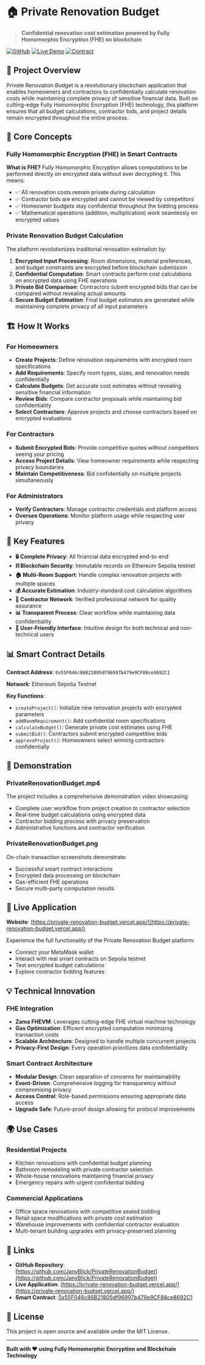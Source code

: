 # 🏠 Private Renovation Budget

> **Confidential renovation cost estimation powered by Fully Homomorphic Encryption (FHE) on blockchain**

[![GitHub](https://img.shields.io/badge/GitHub-Repository-blue)](https://github.com/JanyBlick/PrivateRenovationBudget)
[![Live Demo](https://img.shields.io/badge/Live-Demo-green)](https://private-renovation-budget.vercel.app/)
[![Contract](https://img.shields.io/badge/Contract-Sepolia-orange)](https://sepolia.etherscan.io/address/0x55F046c86B21805df96997b479e9CF88ce8692C1)

## 🎯 Project Overview

Private Renovation Budget is a revolutionary blockchain application that enables homeowners and contractors to confidentially calculate renovation costs while maintaining complete privacy of sensitive financial data. Built on cutting-edge Fully Homomorphic Encryption (FHE) technology, this platform ensures that all budget calculations, contractor bids, and project details remain encrypted throughout the entire process.

## 🔐 Core Concepts

### Fully Homomorphic Encryption (FHE) in Smart Contracts

**What is FHE?**
Fully Homomorphic Encryption allows computations to be performed directly on encrypted data without ever decrypting it. This means:
- ✅ All renovation costs remain private during calculation
- ✅ Contractor bids are encrypted and cannot be viewed by competitors
- ✅ Homeowner budgets stay confidential throughout the bidding process
- ✅ Mathematical operations (addition, multiplication) work seamlessly on encrypted values

### Private Renovation Budget Calculation

The platform revolutionizes traditional renovation estimation by:

1. **Encrypted Input Processing**: Room dimensions, material preferences, and budget constraints are encrypted before blockchain submission
2. **Confidential Computation**: Smart contracts perform cost calculations on encrypted data using FHE operations
3. **Private Bid Comparison**: Contractors submit encrypted bids that can be compared without revealing actual amounts
4. **Secure Budget Estimation**: Final budget estimates are generated while maintaining complete privacy of all input parameters

## 🏗️ How It Works

### For Homeowners
- **Create Projects**: Define renovation requirements with encrypted room specifications
- **Add Requirements**: Specify room types, sizes, and renovation needs confidentially
- **Calculate Budgets**: Get accurate cost estimates without revealing sensitive financial information
- **Review Bids**: Compare contractor proposals while maintaining bid confidentiality
- **Select Contractors**: Approve projects and choose contractors based on encrypted evaluations

### For Contractors
- **Submit Encrypted Bids**: Provide competitive quotes without competitors seeing your pricing
- **Access Project Details**: View homeowner requirements while respecting privacy boundaries
- **Maintain Competitiveness**: Bid confidentially on multiple projects simultaneously

### For Administrators
- **Verify Contractors**: Manage contractor credentials and platform access
- **Oversee Operations**: Monitor platform usage while respecting user privacy

## 🌟 Key Features

- **🔒 Complete Privacy**: All financial data encrypted end-to-end
- **⛓️ Blockchain Security**: Immutable records on Ethereum Sepolia testnet
- **🏠 Multi-Room Support**: Handle complex renovation projects with multiple spaces
- **💰 Accurate Estimation**: Industry-standard cost calculation algorithms
- **🤝 Contractor Network**: Verified professional network for quality assurance
- **📊 Transparent Process**: Clear workflow while maintaining data confidentiality
- **🔧 User-Friendly Interface**: Intuitive design for both technical and non-technical users

## 📊 Smart Contract Details

**Contract Address**: `0x55F046c86B21805df96997b479e9CF88ce8692C1`

**Network**: Ethereum Sepolia Testnet

**Key Functions**:
- `createProject()`: Initialize new renovation projects with encrypted parameters
- `addRoomRequirement()`: Add confidential room specifications
- `calculateBudget()`: Generate private cost estimates using FHE
- `submitBid()`: Contractors submit encrypted competitive bids
- `approveProject()`: Homeowners select winning contractors confidentially

## 🎥 Demonstration

### PrivateRenovationBudget.mp4
The project includes a comprehensive demonstration video showcasing:
- Complete user workflow from project creation to contractor selection
- Real-time budget calculations using encrypted data
- Contractor bidding process with privacy preservation
- Administrative functions and contractor verification

### PrivateRenovationBudget.png
On-chain transaction screenshots demonstrate:
- Successful smart contract interactions
- Encrypted data processing on blockchain
- Gas-efficient FHE operations
- Secure multi-party computation results

## 🚀 Live Application

**Website**: [https://private-renovation-budget.vercel.app/](https://private-renovation-budget.vercel.app/)

Experience the full functionality of the Private Renovation Budget platform:
- Connect your MetaMask wallet
- Interact with real smart contracts on Sepolia testnet
- Test encrypted budget calculations
- Explore contractor bidding features

## 💡 Technical Innovation

### FHE Integration
- **Zama FHEVM**: Leverages cutting-edge FHE virtual machine technology
- **Gas Optimization**: Efficient encrypted computation minimizing transaction costs
- **Scalable Architecture**: Designed to handle multiple concurrent projects
- **Privacy-First Design**: Every operation prioritizes data confidentiality

### Smart Contract Architecture
- **Modular Design**: Clean separation of concerns for maintainability
- **Event-Driven**: Comprehensive logging for transparency without compromising privacy
- **Access Control**: Role-based permissions ensuring appropriate data access
- **Upgrade Safe**: Future-proof design allowing for protocol improvements

## 🌍 Use Cases

### Residential Projects
- Kitchen renovations with confidential budget planning
- Bathroom remodeling with private contractor selection
- Whole-house renovations maintaining financial privacy
- Emergency repairs with urgent confidential bidding

### Commercial Applications
- Office space renovations with competitive sealed bidding
- Retail space modifications with private cost estimation
- Warehouse improvements with confidential contractor evaluation
- Multi-tenant building upgrades with privacy-preserved planning

## 🔗 Links

- **GitHub Repository**: [https://github.com/JanyBlick/PrivateRenovationBudget](https://github.com/JanyBlick/PrivateRenovationBudget)
- **Live Application**: [https://private-renovation-budget.vercel.app/](https://private-renovation-budget.vercel.app/)
- **Smart Contract**: [0x55F046c86B21805df96997b479e9CF88ce8692C1](https://sepolia.etherscan.io/address/0x55F046c86B21805df96997b479e9CF88ce8692C1)

## 📄 License

This project is open source and available under the MIT License.

---

**Built with ❤️ using Fully Homomorphic Encryption and Blockchain Technology**